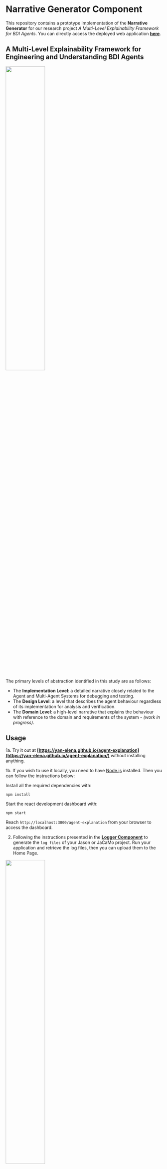 # Narrative Generator Component

This repository contains a prototype implementation of the **Narrative Generator** for our research project _A Multi-Level Explainability Framework for BDI Agents_. You can directly access the deployed web application **[here](https://yan-elena.github.io/agent-explanation/)**.

## A Multi-Level Explainability Framework for Engineering and Understanding BDI Agents

<img src="https://github.com/user-attachments/assets/69de5bc6-edee-4d47-a18b-ee5995800c3d" width=50%>

The primary levels of abstraction identified in this study are as follows:
- The **Implementation Level**: a detailed narrative closely related to the Agent and Multi-Agent Systems for debugging and testing.
- The **Design Level**: a level that describes the agent behaviour regardless of its implementation for analysis and verification.
- The **Domain Level**: a high-level narrative that explains the behaviour with reference to the domain and requirements of the system - *(work in progress)*.

## Usage

1a. Try it out at **[https://yan-elena.github.io/agent-explanation](https://yan-elena.github.io/agent-explanation/)** without installing anything.

1b. If you wish to use it locally, you need to have [Node.js](https://nodejs.org/en) installed. Then you can follow the instructions below:

Install all the required dependencies with:

```
npm install
```

Start the react development dashboard with:

```
npm start
```
Reach `http://localhost:3000/agent-explanation` from your browser to access the dashboard.

2. Following the instructions presented in the **[Logger Component](https://github.com/yan-elena/agent-logging)** to generate the `log files` of your Jason or JaCaMo project. Run your application and retrieve the log files, then you can upload them to the Home Page.

<img src="https://github.com/yan-elena/agent-explanation/assets/78790594/2f3ba3c4-bd31-41ea-bd5f-ff588ee9824f" width=50%>

3. At this point, you can select the level to inspect for each agent in the system.

<img src="https://github.com/yan-elena/domestic-robot-example/assets/78790594/954fe114-ba57-4b07-8e9b-8e6977c8f238" width=50%>

## Features

### Narrative at the Implementation Level
A detailed and technical level that follows Jason's operational semantics and reasoning cycle.

<img src="https://github.com/yan-elena/agent-explanation/assets/78790594/11728883-60e6-4dc9-aa81-26cbe472cec2" width=50%>

### Narrative at the Design Level
A higher level that narrates the agent's decisions following its cognitive abstraction according to the Belief-Desire-Intention model.

<img src="https://github.com/yan-elena/agent-explanation/assets/78790594/e9131856-fcb1-4eb7-96d8-3254be392411" width=50%>

### Explanation of a specific event
Some events are associated with an explanation of a previous event that caused it.

<img src="https://github.com/yan-elena/agent-explanation/assets/78790594/eac6a6e1-23a4-4d9d-8c13-c0c0b2eb2126" width=70%>


## Examples
You can also use the log files in the `/examples` folder generated for the `alice-bob` and `domestic-robot`[(repo)](https://github.com/yan-elena/domestic-robot-example) running examples to try our multi-level explainability framework.
